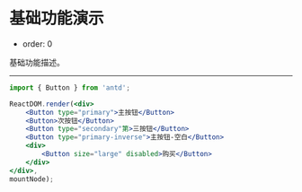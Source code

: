 # 基础功能演示

- order: 0

基础功能描述。

---

````jsx
import { Button } from 'antd';

ReactDOM.render(<div>
    <Button type="primary">主按钮</Button>
    <Button>次按钮</Button>
    <Button type="secondary"第>三按钮</Button>
    <Button type="primary-inverse">主按钮-空白</Button>
    <div>
        <Button size="large" disabled>购买</Button>
    </div>
</div>,
mountNode);
````

<style>
#components-button-demo-basic .ant-btn {
  margin-right: 8px;
  margin-bottom: 12px;
}
</style>

